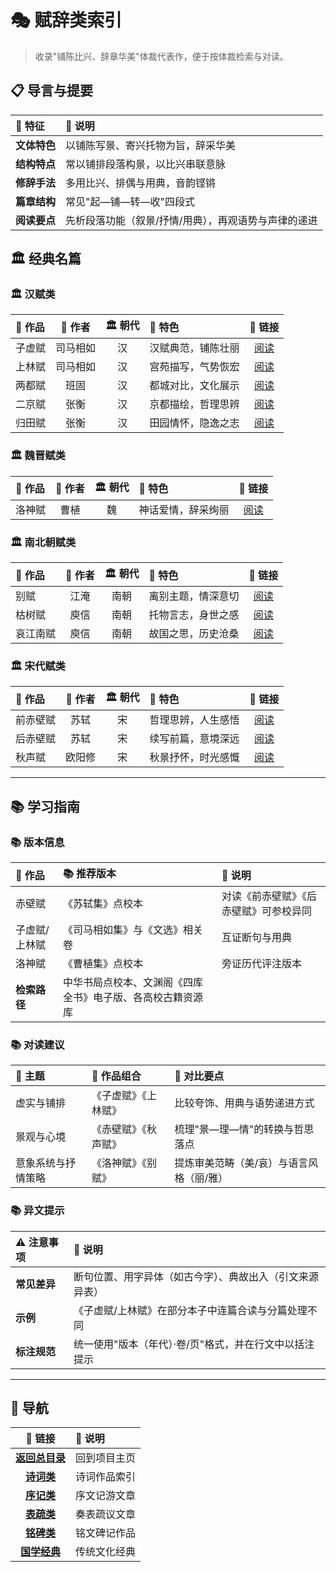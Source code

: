 # 🎭 赋辞类索引

> 收录"铺陈比兴、辞章华美"体裁代表作，便于按体裁检索与对读。

## 📋 导言与提要

| 🎯 **特征** | 📝 **说明** |
|:---|:---|
| **文体特色** | 以铺陈写景、寄兴托物为旨，辞采华美 |
| **结构特点** | 常以铺排段落构景，以比兴串联意脉 |
| **修辞手法** | 多用比兴、排偶与用典，音韵铿锵 |
| **篇章结构** | 常见"起—铺—转—收"四段式 |
| **阅读要点** | 先析段落功能（叙景/抒情/用典），再观语势与声律的递进 |

## 🏛️ 经典名篇

### 🏛️ 汉赋类
| 📖 **作品** | 👤 **作者** | 🏛️ **朝代** | 🎯 **特色** | 🔗 **链接** |
|:---|:---:|:---:|:---|:---:|
| 子虚赋 | 司马相如 | 汉 | 汉赋典范，铺陈壮丽 | [阅读](./赋辞/子虚赋.md) |
| 上林赋 | 司马相如 | 汉 | 宫苑描写，气势恢宏 | [阅读](./赋辞/上林赋.md) |
| 两都赋 | 班固 | 汉 | 都城对比，文化展示 | [阅读](./赋辞/两都赋.md) |
| 二京赋 | 张衡 | 汉 | 京都描绘，哲理思辨 | [阅读](./赋辞/二京赋.md) |
| 归田赋 | 张衡 | 汉 | 田园情怀，隐逸之志 | [阅读](./赋辞/归田赋.md) |

### 🏛️ 魏晋赋类
| 📖 **作品** | 👤 **作者** | 🏛️ **朝代** | 🎯 **特色** | 🔗 **链接** |
|:---|:---:|:---:|:---|:---:|
| 洛神赋 | 曹植 | 魏 | 神话爱情，辞采绚丽 | [阅读](./赋辞/洛神赋.md) |

### 🏛️ 南北朝赋类
| 📖 **作品** | 👤 **作者** | 🏛️ **朝代** | 🎯 **特色** | 🔗 **链接** |
|:---|:---:|:---:|:---|:---:|
| 别赋 | 江淹 | 南朝 | 离别主题，情深意切 | [阅读](./赋辞/别赋.md) |
| 枯树赋 | 庾信 | 南朝 | 托物言志，身世之感 | [阅读](./赋辞/枯树赋.md) |
| 哀江南赋 | 庾信 | 南朝 | 故国之思，历史沧桑 | [阅读](./赋辞/哀江南赋.md) |

### 🏛️ 宋代赋类
| 📖 **作品** | 👤 **作者** | 🏛️ **朝代** | 🎯 **特色** | 🔗 **链接** |
|:---|:---:|:---:|:---|:---:|
| 前赤壁赋 | 苏轼 | 宋 | 哲理思辨，人生感悟 | [阅读](./赋辞/前赤壁赋.md) |
| 后赤壁赋 | 苏轼 | 宋 | 续写前篇，意境深远 | [阅读](./赋辞/后赤壁赋.md) |
| 秋声赋 | 欧阳修 | 宋 | 秋景抒怀，时光感慨 | [阅读](./赋辞/秋声赋.md) |

---

## 📚 学习指南

### 📚 版本信息
| 📖 **作品** | 📚 **推荐版本** | 📝 **说明** |
|:---|:---|:---|
| 赤壁赋 | 《苏轼集》点校本 | 对读《前赤壁赋》《后赤壁赋》可参校异同 |
| 子虚赋/上林赋 | 《司马相如集》与《文选》相关卷 | 互证断句与用典 |
| 洛神赋 | 《曹植集》点校本 | 旁证历代评注版本 |
| **检索路径** | 中华书局点校本、文渊阁《四库全书》电子版、各高校古籍资源库 | |

### 📚 对读建议
| 🎯 **主题** | 📖 **作品组合** | 📝 **对比要点** |
|:---|:---|:---|
| 虚实与铺排 | 《子虚赋》《上林赋》 | 比较夸饰、用典与语势递进方式 |
| 景观与心境 | 《赤壁赋》《秋声赋》 | 梳理"景—理—情"的转换与哲思落点 |
| 意象系统与抒情策略 | 《洛神赋》《别赋》 | 提炼审美范畴（美/哀）与语言风格（丽/雅） |

### 📚 异文提示
| ⚠️ **注意事项** | 📝 **说明** |
|:---|:---|
| **常见差异** | 断句位置、用字异体（如古今字）、典故出入（引文来源异表） |
| **示例** | 《子虚赋/上林赋》在部分本子中连篇合读与分篇处理不同 |
| **标注规范** | 统一使用"版本（年代）·卷/页"格式，并在行文中以括注提示 |

---

## 🧭 导航

| 🔗 **链接** | 📝 **说明** |
|:---:|:---|
| **[返回总目录](../README.md)** | 回到项目主页 |
| **[诗词类](./诗词类索引.md)** | 诗词作品索引 |
| **[序记类](./序记类索引.md)** | 序文记游文章 |
| **[表疏类](./表疏类索引.md)** | 奏表疏议文章 |
| **[铭碑类](./铭碑类索引.md)** | 铭文碑记作品 |
| **[国学经典](../国学/README.md)** | 传统文化经典 |